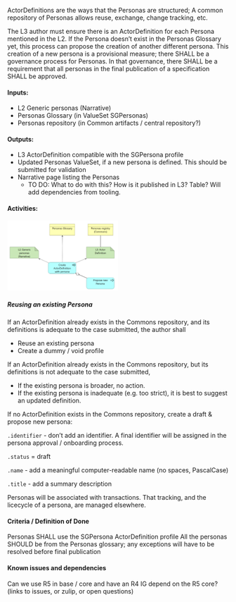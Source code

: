 ActorDefinitions are the ways that the Personas are structured; A common repository of Personas allows reuse, exchange, change tracking, etc.  

The L3 author must ensure there is an ActorDefinition for each Persona mentioned
in the L2. If the Persona doesn’t exist in the Personas Glossary yet,
this process can propose the creation of another different persona. This
creation of a new persona is a provisional measure; there SHALL be a
governance process for Personas. In that governance, there SHALL be a
requirement that all personas in the final publication of a
specification SHALL be approved.

#### **Inputs:** 

* L2 Generic personas (Narrative)
* Personas Glossary (in ValueSet SGPersonas)
* Personas repository (in Common artifacts / central repository?)

#### **Outputs:**

* L3 ActorDefinition compatible with the SGPersona profile
* Updated Personas ValueSet, if a new persona is defined. This should be submitted for validation
* Narrative page listing the Personas
  * TO DO: What to do with this? How is it published in L3? Table? Will add dependencies from tooling.

#### **Activities:**

<img src="./process_personas.png" style="width:50%"/>
<br clear="all"/>

##### Reusing an existing Persona
If an ActorDefinition already exists in the Commons repository, and its
definitions is adequate to the case submitted, the author shall

-   Reuse an existing persona 
  -   Create a dummy / void profile

If an ActorDefinition already exists in the Commons repository, but its
definitions is not adequate to the case submitted,

-   If the existing persona is broader, no action.
-   If the existing persona is inadequate (e.g. too strict), it is best to suggest an updated definition.


If no ActorDefinition exists in the Commons repository, create a draft &
propose new persona:

`.identifier` - don’t add an identifier. A final identifier will be
assigned in the persona approval / onboarding process.

`.status` = draft

`.name` - add a meaningful computer-readable name (no spaces, PascalCase)

`.title` - add a summary description

Personas will be associated with transactions. That tracking, and the licecycle of a persona, are managed elsewhere.


#### **Criteria / Definition of Done**
Personas SHALL use the SGPersona ActorDefinition profile
All the personas SHOULD be from the Personas glossary; any exceptions will have to be resolved before final publication

#### **Known issues and dependencies**
Can we use R5 in base / core and have an R4 IG depend on the R5 core?
(links to issues, or zulip, or open questions)

